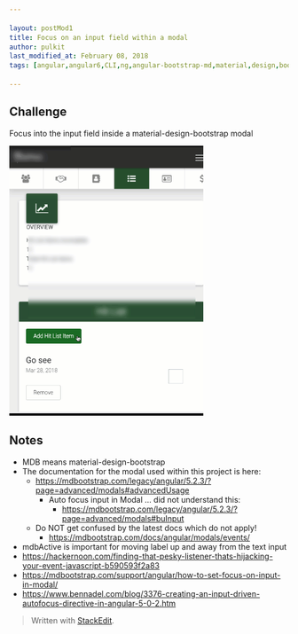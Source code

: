 ```yaml
---

layout: postMod1
title: Focus on an input field within a modal
author: pulkit
last_modified_at: February 08, 2018
tags: [angular,angular6,CLI,ng,angular-bootstrap-md,material,design,bootstrap,mdb,mdbModal,mdbootstrap]

---
```


## Challenge

Focus into the input field inside a material-design-bootstrap modal

<img src="https://github.com/learnwell/learnwell.github.io/raw/master/assets/img/input-focus-within-modal.gif" width="350"/>

## Notes

* MDB means material-design-bootstrap
* The documentation for the modal used within this project is here:
	* https://mdbootstrap.com/legacy/angular/5.2.3/?page=advanced/modals#advancedUsage
		* Auto focus input in Modal ... did not understand this:
			* https://mdbootstrap.com/legacy/angular/5.2.3/?page=advanced/modals#buInput
	* Do NOT get confused by the latest docs which do not apply!
		* https://mdbootstrap.com/docs/angular/modals/events/
* mdbActive is important for moving label up and away from the text input
* https://hackernoon.com/finding-that-pesky-listener-thats-hijacking-your-event-javascript-b590593f2a83
* https://mdbootstrap.com/support/angular/how-to-set-focus-on-input-in-modal/
* https://www.bennadel.com/blog/3376-creating-an-input-driven-autofocus-directive-in-angular-5-0-2.htm

> Written with [StackEdit](https://stackedit.io/).
<!--stackedit_data:
eyJoaXN0b3J5IjpbLTE2MjUyMTIxOV19
-->